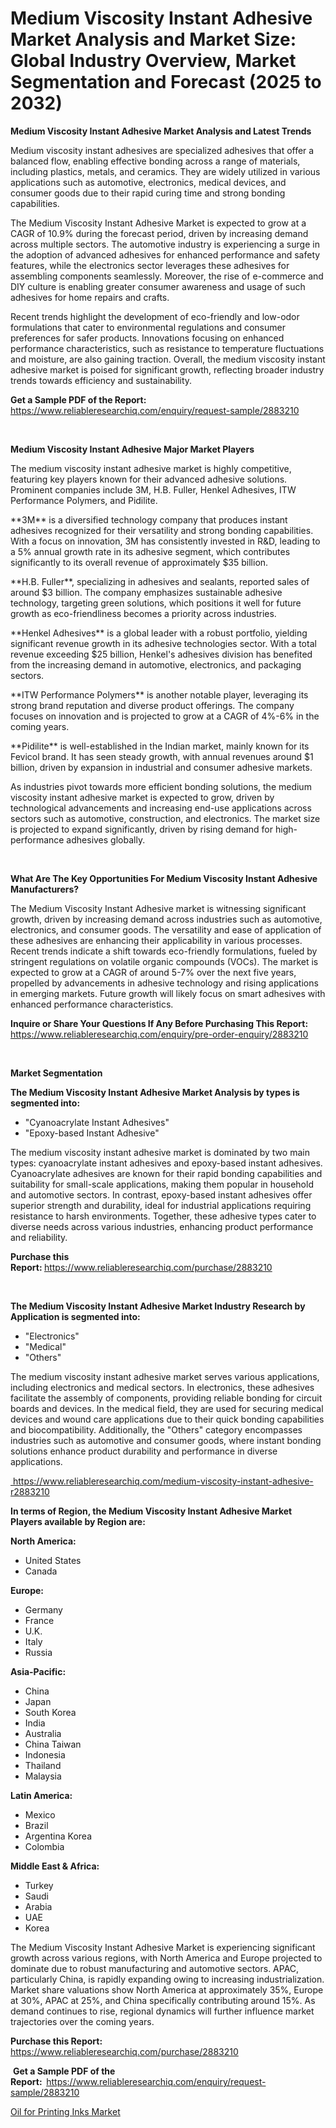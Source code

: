 <p><h1>Medium Viscosity Instant Adhesive Market Analysis and Market Size: Global Industry Overview, Market Segmentation and Forecast (2025 to 2032)</h1></p><p><strong>Medium Viscosity Instant Adhesive Market Analysis and Latest Trends</strong></p>
<p><p>Medium viscosity instant adhesives are specialized adhesives that offer a balanced flow, enabling effective bonding across a range of materials, including plastics, metals, and ceramics. They are widely utilized in various applications such as automotive, electronics, medical devices, and consumer goods due to their rapid curing time and strong bonding capabilities.</p><p>The Medium Viscosity Instant Adhesive Market is expected to grow at a CAGR of 10.9% during the forecast period, driven by increasing demand across multiple sectors. The automotive industry is experiencing a surge in the adoption of advanced adhesives for enhanced performance and safety features, while the electronics sector leverages these adhesives for assembling components seamlessly. Moreover, the rise of e-commerce and DIY culture is enabling greater consumer awareness and usage of such adhesives for home repairs and crafts.</p><p>Recent trends highlight the development of eco-friendly and low-odor formulations that cater to environmental regulations and consumer preferences for safer products. Innovations focusing on enhanced performance characteristics, such as resistance to temperature fluctuations and moisture, are also gaining traction. Overall, the medium viscosity instant adhesive market is poised for significant growth, reflecting broader industry trends towards efficiency and sustainability.</p></p>
<p><strong>Get a Sample PDF of the Report:&nbsp;</strong> <a href="https://www.reliableresearchiq.com/enquiry/request-sample/2883210?utm_campaign=2463&utm_medium=2&utm_source=Github&utm_content=ia&utm_term=13032025&utm_id=medium-viscosity-instant-adhesive">https://www.reliableresearchiq.com/enquiry/request-sample/2883210</a></p>
<p>&nbsp;</p>
<p><strong>Medium Viscosity Instant Adhesive Major Market Players</strong></p>
<p><p>The medium viscosity instant adhesive market is highly competitive, featuring key players known for their advanced adhesive solutions. Prominent companies include 3M, H.B. Fuller, Henkel Adhesives, ITW Performance Polymers, and Pidilite.</p><p>**3M** is a diversified technology company that produces instant adhesives recognized for their versatility and strong bonding capabilities. With a focus on innovation, 3M has consistently invested in R&D, leading to a 5% annual growth rate in its adhesive segment, which contributes significantly to its overall revenue of approximately $35 billion.</p><p>**H.B. Fuller**, specializing in adhesives and sealants, reported sales of around $3 billion. The company emphasizes sustainable adhesive technology, targeting green solutions, which positions it well for future growth as eco-friendliness becomes a priority across industries.</p><p>**Henkel Adhesives** is a global leader with a robust portfolio, yielding significant revenue growth in its adhesive technologies sector. With a total revenue exceeding $25 billion, Henkel's adhesives division has benefited from the increasing demand in automotive, electronics, and packaging sectors.</p><p>**ITW Performance Polymers** is another notable player, leveraging its strong brand reputation and diverse product offerings. The company focuses on innovation and is projected to grow at a CAGR of 4%-6% in the coming years.</p><p>**Pidilite** is well-established in the Indian market, mainly known for its Fevicol brand. It has seen steady growth, with annual revenues around $1 billion, driven by expansion in industrial and consumer adhesive markets.</p><p>As industries pivot towards more efficient bonding solutions, the medium viscosity instant adhesive market is expected to grow, driven by technological advancements and increasing end-use applications across sectors such as automotive, construction, and electronics. The market size is projected to expand significantly, driven by rising demand for high-performance adhesives globally.</p></p>
<p>&nbsp;</p>
<p><strong>What Are The Key Opportunities For Medium Viscosity Instant Adhesive Manufacturers?</strong></p>
<p><p>The Medium Viscosity Instant Adhesive market is witnessing significant growth, driven by increasing demand across industries such as automotive, electronics, and consumer goods. The versatility and ease of application of these adhesives are enhancing their applicability in various processes. Recent trends indicate a shift towards eco-friendly formulations, fueled by stringent regulations on volatile organic compounds (VOCs). The market is expected to grow at a CAGR of around 5-7% over the next five years, propelled by advancements in adhesive technology and rising applications in emerging markets. Future growth will likely focus on smart adhesives with enhanced performance characteristics.</p></p>
<p><strong>Inquire or Share Your Questions If Any Before Purchasing This Report:</strong> <a href="https://www.reliableresearchiq.com/enquiry/pre-order-enquiry/2883210?utm_campaign=2463&utm_medium=2&utm_source=Github&utm_content=ia&utm_term=13032025&utm_id=medium-viscosity-instant-adhesive">https://www.reliableresearchiq.com/enquiry/pre-order-enquiry/2883210</a></p>
<p>&nbsp;</p>
<p><strong>Market Segmentation</strong></p>
<p><strong>The Medium Viscosity Instant Adhesive Market Analysis by types is segmented into:</strong></p>
<p><ul><li>"Cyanoacrylate Instant Adhesives"</li><li>"Epoxy-based Instant Adhesive"</li></ul></p>
<p><p>The medium viscosity instant adhesive market is dominated by two main types: cyanoacrylate instant adhesives and epoxy-based instant adhesives. Cyanoacrylate adhesives are known for their rapid bonding capabilities and suitability for small-scale applications, making them popular in household and automotive sectors. In contrast, epoxy-based instant adhesives offer superior strength and durability, ideal for industrial applications requiring resistance to harsh environments. Together, these adhesive types cater to diverse needs across various industries, enhancing product performance and reliability.</p></p>
<p><strong>Purchase this Report:&nbsp;</strong><a href="https://www.reliableresearchiq.com/purchase/2883210?utm_campaign=2463&utm_medium=2&utm_source=Github&utm_content=ia&utm_term=13032025&utm_id=medium-viscosity-instant-adhesive">https://www.reliableresearchiq.com/purchase/2883210</a></p>
<p>&nbsp;</p>
<p><strong>The Medium Viscosity Instant Adhesive Market Industry Research by Application is segmented into:</strong></p>
<p><ul><li>"Electronics"</li><li>"Medical"</li><li>"Others"</li></ul></p>
<p><p>The medium viscosity instant adhesive market serves various applications, including electronics and medical sectors. In electronics, these adhesives facilitate the assembly of components, providing reliable bonding for circuit boards and devices. In the medical field, they are used for securing medical devices and wound care applications due to their quick bonding capabilities and biocompatibility. Additionally, the "Others" category encompasses industries such as automotive and consumer goods, where instant bonding solutions enhance product durability and performance in diverse applications.</p></p>
<p><a href="https://www.reliableresearchiq.com/medium-viscosity-instant-adhesive-r2883210?utm_campaign=2463&utm_medium=2&utm_source=Github&utm_content=ia&utm_term=13032025&utm_id=medium-viscosity-instant-adhesive">&nbsp;https://www.reliableresearchiq.com/medium-viscosity-instant-adhesive-r2883210</a></p>
<p><strong>In terms of Region, the Medium Viscosity Instant Adhesive Market Players available by Region are:</strong></p>
<p>
    <p> <strong> North America: </strong>
        <ul>
            <li>United States</li>
            <li>Canada</li>
        </ul>
        </p> 
    <p> <strong> Europe: </strong>
        <ul>
            <li>Germany</li>
            <li>France</li>
            <li>U.K.</li>
            <li>Italy</li>
            <li>Russia</li>
        </ul>
        </p> 
    <p> <strong> Asia-Pacific: </strong>
        <ul>
            <li>China</li>
            <li>Japan</li>
            <li>South Korea</li>
            <li>India</li>
            <li>Australia</li>
            <li>China Taiwan</li>
            <li>Indonesia</li>
            <li>Thailand</li>
            <li>Malaysia</li>
        </ul>
        </p> 
    <p> <strong> Latin America: </strong>
        <ul>
            <li>Mexico</li>
            <li>Brazil</li>
            <li>Argentina Korea</li>
            <li>Colombia</li>
        </ul>
        </p> 
    <p> <strong> Middle East & Africa: </strong>
        <ul>
            <li>Turkey</li>
            <li>Saudi</li>
            <li>Arabia</li>
            <li>UAE</li>
            <li>Korea</li>
        </ul>
    </p>
    </p>
<p><p>The Medium Viscosity Instant Adhesive Market is experiencing significant growth across various regions, with North America and Europe projected to dominate due to robust manufacturing and automotive sectors. APAC, particularly China, is rapidly expanding owing to increasing industrialization. Market share valuations show North America at approximately 35%, Europe at 30%, APAC at 25%, and China specifically contributing around 15%. As demand continues to rise, regional dynamics will further influence market trajectories over the coming years.</p></p>
<p><strong>Purchase this Report: </strong><a href="https://www.reliableresearchiq.com/purchase/2883210?utm_campaign=2463&utm_medium=2&utm_source=Github&utm_content=ia&utm_term=13032025&utm_id=medium-viscosity-instant-adhesive">https://www.reliableresearchiq.com/purchase/2883210</a></p>
<p>&nbsp;<strong>Get a Sample PDF of the Report:&nbsp;&nbsp;</strong><a href="https://www.reliableresearchiq.com/enquiry/request-sample/2883210?utm_campaign=2463&utm_medium=2&utm_source=Github&utm_content=ia&utm_term=13032025&utm_id=medium-viscosity-instant-adhesive">https://www.reliableresearchiq.com/enquiry/request-sample/2883210</a></p>
<p><strong></strong></p>
<p><p><a href="https://github.com/hillsmyung726/Market-Research-Report-List-1/blob/main/oil-for-printing-inks-market.md?utm_campaign=2463&utm_medium=2&utm_source=Github&utm_content=ia&utm_term=13032025&utm_id=medium-viscosity-instant-adhesive">Oil for Printing Inks Market</a></p></p>